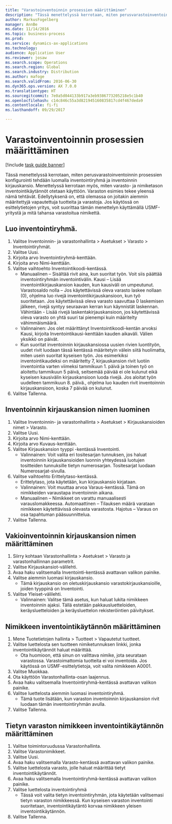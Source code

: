 ```yaml
---
title: "Varastoinventoinnin prosessien määrittäminen"
description: "Tässä menettelyssä kerrotaan, miten perusvarastoinventoinnin prosessien konfigurointi tehdään luomalla inventointiryhmä ja inventoinnin kirjauskansio."
author: MarkusFogelberg
manager: AnnBe
ms.date: 11/14/2016
ms.topic: business-process
ms.prod: 
ms.service: dynamics-ax-applications
ms.technology: 
audience: Application User
ms.reviewer: josaw
ms.search.scope: Operations
ms.search.region: Global
ms.search.industry: Distribution
ms.author: mafoge
ms.search.validFrom: 2016-06-30
ms.dyn365.ops.version: AX 7.0.0
ms.translationtype: HT
ms.sourcegitcommit: 7e0a5d044133b917a3eb9386773205218e5c1b40
ms.openlocfilehash: c14c846c55a3d821945160835817cd4f467deda9
ms.contentlocale: fi-fi
ms.lasthandoff: 09/29/2017

---
```

# <a name="define-inventory-counting-processes"></a>Varastoinventoinnin prosessien määrittäminen

[!include [task guide banner](../../includes/task-guide-banner.md)]

Tässä menettelyssä kerrotaan, miten perusvarastoinventoinnin prosessien konfigurointi tehdään luomalla inventointiryhmä ja inventoinnin kirjauskansio. Menettelyssä kerrotaan myös, miten varasto- ja nimiketason inventointikäytännöt otetaan käyttöön. Varaston esimies tekee yleensä nämä tehtävät. Edellytyksenä on, että olemassa on joitakin aiemmin määritettyjä vapautettuja tuotteita ja varastoja. Jos käytössä on esittelytietojen yritys, voit suorittaa tämän menettelyn käyttämällä USMF-yritystä ja mitä tahansa varastoitua nimikettä.


## <a name="create-a-counting-group"></a>Luo inventointiryhmä.
1. Valitse Inventoinnin- ja varastonhallinta > Asetukset > Varasto > Inventointiryhmät.
2. Valitse Uusi.
3. Kirjoita arvo Inventointiryhmä-kenttään.
4. Kirjoita arvo Nimi-kenttään.
5. Valitse vaihtoehto Inventointikoodi-kentässä.
    * Manuaalinen – Sisältää rivit aina, kun suoritat työn. Voit siis päättää inventointiryhmän inventointivälin.  Kausi – Lisää inventointikirjauskansion kauden, kun kausiväli on umpeutunut.   Varastosaldo nolla – Jos käytettävissä oleva varasto laskee nollaan (0), ohjelma luo rivejä inventointikirjauskansioon, kun työ suoritetaan. Jos käytettävissä oleva varasto saavuttaa 0 laskemisen jälkeen, rivejä syntyy seuraavan kerran kun käynnistät laskennan.   Vähintään - Lisää rivejä laskentakirjauskansioon, jos käytettävissä oleva varasto on yhtä suuri tai pienempi kuin määritelty vähimmäismäärä.  
    * Valinnainen: Jos olet määrittänyt Inventointikoodi-kentän arvoksi Kausi, kirjoita Inventointikausi-kenttään kauden aikaväli. Välien yksikkö on päivät.  
    * Kun suoritat inventoinnin kirjauskansiossa uusien rivien luontityön, uudet rivit luodaan tässä kentässä määritetyin välein siitä huolimatta, miten usein suoritat kyseisen työn. Jos esimerkiksi inventointikaudeksi on määritetty 7, kirjauskansion rivit luotiin inventointia varten viimeksi tammikuun 1. päivä ja toinen työ on aloitettu tammikuun 5 päivä, seitsemää päivää ei ole kulunut eikä kyseisen kausivälin kirjauskansioon luoda rivejä. Jos aloitat työn uudelleen tammikuun 8. päivä., ohjelma luo kauden rivit inventoinnin kirjauskansioon, koska 7 päivää on kulunut.  
6. Valitse Tallenna.

## <a name="create-a-counting-journal-name"></a>Inventoinnin kirjauskansion nimen luominen
1. Valitse Inventoinnin- ja varastonhallinta > Asetukset > Kirjauskansioiden nimet > Varasto.
2. Valitse Uusi.
3. Kirjoita arvo Nimi-kenttään.
4. Kirjoita arvo Kuvaus-kenttään.
5. Valitse Kirjauskansion tyyppi -kentässä Inventointi.
    * Valinnainen: Voit valita eri tositesarjan tunnuksen, jos haluat inventoinnin kirjauskansioiden luonnin yhteydessä luotujen tositteiden tunnuksille tietyn numerosarjan. Tositesarjat luodaan Numerosarjat-sivulla.  
6. Valitse vaihtoehto Erittelytaso-kentässä.
    * Erittelytaso, jota käytetään, kun kirjauskansio kirjataan.  
    * Valinnainen: Voit muuttaa arvoa Varaus-kentässä. Tämä on nimikkeiden varaustapa inventoinnin aikana.   
    * Manuaalinen – Nimikkeet on varattu manuaalisesti varauslomakkeessa.   Automaattinen – Tilauksen määrä varataan nimikkeen käytettävissä olevasta varastosta.   Hajotus – Varaus on osa tapahtuman pääsuunnittelua.  
7. Valitse Tallenna.

## <a name="set-standard-counting-journal-name"></a>Vakioinventoinnin kirjauskansion nimen määrittäminen
1. Siirry kohtaan Varastonhallinta > Asetukset > Varasto ja varastonhallinnan parametrit.
2. Valitse Kirjauskansiot-välilehti.
3. Avaa haku valitsemalla Inventointi-kentässä avattavan valikon painike.
4. Valitse aiemmin luomasi kirjauskansio.
    * Tämä kirjauskansio on oletuskirjauskansio varastokirjauskansioille, joiden tyyppinä on Inventointi.  
5. Valitse Yleiset-välilehti.
    * Valinnainen: Valitse tämä asetus, kun haluat lukita nimikkeen inventoinnin ajaksi. Tällä estetään pakkausluetteloiden, keräysluetteloiden ja keräysluettelon rekisteröintien päivitykset.  

## <a name="set-the-counting-policy-for-an-item"></a>Nimikkeen inventointikäytännön määrittäminen
1. Mene Tuotetietojen hallinta > Tuotteet > Vapautetut tuotteet.
2. Valitse luettelosta sen tuotteen nimiketunnuksen linkki, jonka inventointikäytännöt haluat määrittää.
    * Ota huomioon, että sinun on valittava nimike, jota seurataan varastossa. Varastoimattomia tuotteita ei voi inventoida. Jos käytössä on USMF-esittelytietoja, voit valita nimikkeen A0001.  
3. Valitse Muokkaa.
4. Ota käyttöön Varastonhallinta-osan laajennus.
5. Avaa haku valitsemalla Inventointiryhmä-kentässä avattavan valikon painike.
6. Valitse luettelosta aiemmin luomasi inventointiryhmä.
    * Tämä tuote lisätään, kun varaston inventoinnin kirjauskansion rivit luodaan tämän inventointiryhmän avulla.  
7. Valitse Tallenna.

## <a name="set-the-counting-policy-for-an-item-in-a-specific-warehouse"></a>Tietyn varaston nimikkeen inventointikäytännön määrittäminen
1. Valitse toimintoruudussa Varastonhallinta.
2. Valitse Varastonimikkeet.
3. Valitse Uusi.
4. Avaa haku valitsemalla Varasto-kentässä avattavan valikon painike.
5. Valitse luettelosta varasto, jolle haluat määrittää tietyt inventointikäytännöt.
6. Avaa haku valitsemalla Inventointiryhmä-kentässä avattavan valikon painike.
7. Valitse luettelosta inventointiryhmä
    * Tässä voit valita tietyn inventointiryhmän, jota käytetään valitsemasi tietyn varaston nimikkeessä. Kun kyseisen varaston inventointi suoritetaan, inventointikäytäntö korvaa nimikkeen yleisen inventointikäytännön.  
8. Valitse Tallenna.

